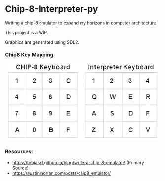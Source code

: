 # Chip-8-Interpreter-py

Writing a chip-8 emulator to expand my horizons in computer architecture.

This project is a WIP.

Graphics are generated using SDL2.

### Chip8 Key Mapping
![Chip-8 to Interpretter Layout](keypad.png)

### Resources:
- https://tobiasvl.github.io/blog/write-a-chip-8-emulator/ (Primary Source)
- https://austinmorlan.com/posts/chip8_emulator/ 